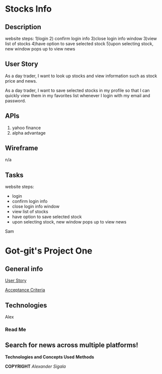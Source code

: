 # Stocks Info

## Description
website steps: 1)login 2) confirm login info 3)close login info window 3)view list of stocks 4)have option to save selected stock 5)upon selecting stock, new window pops up to view news

## User Story
As a day trader, I want to look up stocks and view information such as stock price and news.

As a day trader, I want to save selected stocks in my profile so that I can quickly view them in my favorites list whenever I login with my email and password.

## APIs

1) yahoo finance
2) alpha advantage

## Wireframe

n/a

## Tasks 

website steps:
- login
- confirm login info 
- close login info window 
- view list of stocks 
- have option to save selected stock
- upon selecting stock, new window pops up to view news



Sam
# Got-git's Project One
## General info
<ins>User Story</ins>

<ins>Acceptance Criteria</ins>

## Technologies


Alex

### Read Me
## Search for news across multiple platforms!
**Technologies and Concepts Used**
**Methods**

**COPYRIGHT**
*Alexander Sigala*

